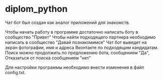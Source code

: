 # diplom_python
<p>Чат бот был создан как аналог приложений для знакомств.</p>
<p>Чтобы начать работу в программе достаточно написать боту в сообщество "Привет"
Чтобы найти подходящего партнера необходимо написать в сообщество "Давай познакомимся"
Чат бот выведет на экран фотографии, имя и адреса Вконтакте по подходящим кандидатам.
Поиск можно продолжить по предложению бота, сообщением "Да",
Отказаться от поиска сообщением "нет"</p>
<p>Для настройки программы необходимо внести изменения в файл config.txt.</p>
